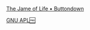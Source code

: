 
[The Jame of Life • Buttondown](https://buttondown.email/hillelwayne/archive/the-jame-of-life)

[GNU APL🆓](https://www.gnu.org/software/apl)
